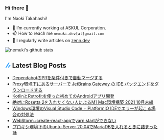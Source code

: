 ### Hi there 👋

I'm Naoki Takahashi!

- 💼 I’m currently working at ASKUL Corporation.
- 📫 How to reach me `nemuki.dev[at]gmail.com`
- 📝 I regularly write articles on [zenn.dev](https://zenn.dev/nemuki)

![nemuki's github stats](https://github-readme-stats.vercel.app/api?username=nemuki&theme=react)

## ![zenn](./icon/zenn.png) Latest Blog Posts

<!-- BLOG-POST-LIST:START -->
- [DependabotのPRを条件付きで自動マージする](https://zenn.dev/nemuki/articles/dependabot-auto-merge)
- [Proxy環境下にあるサーバーで JetBrains Gateway の IDE バックエンドをダウンロードする](https://zenn.dev/nemuki/articles/jetbrains-gateway-use-with-proxy)
- [KotlinとRetrofitを使った初めてのAndroidアプリ開発](https://zenn.dev/nemuki/articles/my-first-android-app)
- [絶対にRosetta 2を入れたくない人によるM1 Mac環境構築 2021 10月末編](https://zenn.dev/nemuki/articles/m1-mac-environment-without-rosetta)
- [Windows環境のVisual Studio Code + PlatformIO IDEでエラーが起こる場合の対処法](https://zenn.dev/nemuki/articles/6c9a6f8a66d297)
- [WebStorm+create-react-appでyarn startができない](https://zenn.dev/nemuki/articles/9f0284399d615b)
- [プロキシ環境下のUbuntu Server 20.04でMariaDBを入れるときに詰まった話](https://zenn.dev/nemuki/articles/93ab1907431d5c)
<!-- BLOG-POST-LIST:END -->
